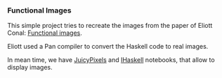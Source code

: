 ### Functional Images

This simple project tries to recreate the images from the paper of Eliott Conal: 
[Functional images](http://conal.net/papers/functional-images/).

Eliott used a Pan compiler to convert the Haskell code to real images.

In mean time, we have [JuicyPixels](https://github.com/Twinside/Juicy.Pixels) 
and [IHaskell](http://gibiansky.github.io/IHaskell/) notebooks, that allow to
display images.

